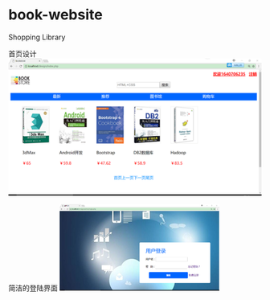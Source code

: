 # book-website
Shopping Library

首页设计
![Image text](https://github.com/Kubernatess/book-website/blob/master/image/screenshot/screenshot.png)

简洁的登陆界面
![Image text](https://github.com/Kubernatess/book-website/blob/master/image/screenshot/screenshot2.png)
